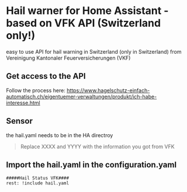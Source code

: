 # Hail warner for Home Assistant - based on VFK API (Switzerland only!)
easy to use API for hail warning in Switzerland (only in Switzerland) from Vereinigung Kantonaler Feuerversicherungen (VKF)
 

## Get access to the API
Follow the process here: 
https://www.hagelschutz-einfach-automatisch.ch/eigentuemer-verwaltungen/produkt/ich-habe-interesse.html


## Sensor 
the hail.yaml needs to be in the HA directroy

> Replace XXXX and YYYY with the information you got from VFK


## Import the hail.yaml in the configuration.yaml

```
#####Hail Status VFK####
rest: !include hail.yaml
```
